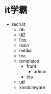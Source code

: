 # it学霸
- recruit
  - db
  - dj2
  - libs
  - main
  - media
  - tea
  - templates
    - front
      - admin
    - tea
  - util
  - xmiddleware

